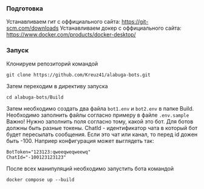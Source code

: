 ### Подготовка
Устанавливаем гит с оффициального сайта: https://git-scm.com/downloads
Устанавливаем докер с оффициального сайта: https://www.docker.com/products/docker-desktop/

### Запуск
Клонируем репозиторий командой
```
git clone https://github.com/Kreuz41/alabuga-bots.git
```

Затем переходим в директиву запуска
```
cd alabuga-bots/Build
```

Затем необходимо создать два файла ```bot1.env```  и ```bot2.env``` в папке Build. Необходимо заполнить файлы согласно примеру в файле ```.env.sample```
Важно! Нужно заполнить поля согласно тому, какой это бот. Для ботов должны быть разные токены. ChatId - идентификатор чата в который бот будет пересылать сообщения. Если это чат или канал, то перед id дожен быть -100. Наприер конфигурация может выглядеть так:
```
BotToken="123123:qweeqweqweewq"
ChatId="-100123123123"
```

После всех манипуляций необходимо запустить бота командой
```
docker compose up --build
```
